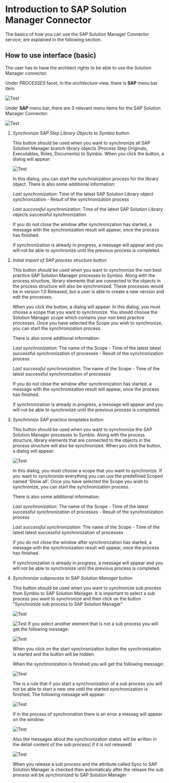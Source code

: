 # Introduction to SAP Solution Manager Connector

The basics of how you can use the SAP Solution Manager Connector service, are explained in the following section.

## How to use interface (basic)

The user has to have the architect rights to be able to use the Solution Manager connector.

Under *PROCESSES* facet, in the *architecture* view, there is **SAP** menu bar item.

![Test](media/HowToUse1.png)

Under **SAP** menu bar, there are 3 relevant menu items for the SAP Solution Manager Connector:

![Test](media/HowToUse2.png)

1. *Synchronize SAP Step Library Objects to Symbio* button

    This button should be used when you want to synchronize all SAP Solution Manager branch library objects (Process Step Originals, Executables, Roles, Documents) to Symbio. When you click the button, a dialog will appear:

    ![Test](media/HowToUse3.png)

    In this dialog, you can start the synchronization process for the library object.
    There is also some additional information:

    *Last synchronization*: Time of the latest SAP Solution Library object synchronization - Result of the synchronization process

    *Last successful synchronization*: Time of the latest SAP Solution Library objects successful synchronization

    If you do not close the window after synchronization has started, a message with the synchronization result will appear, once the process has finished.

    If synchronization is already in progress, a message will appear and you will not be able to synchronize until the previous process is completed.

2. *Initial import of SAP process structure* button

    This button should be used when you want to synchronize the non best practice SAP Solution Manager processes to Symbio. Along with the process structure, library elements that are connected to the objects in the process structure will also be synchronized. These processes would be in version 1.0 Released, but a user is able to create a new version and edit the processes. 
    
    When you click the button, a dialog will appear. In this dialog, you must choose a scope that you want to synchronize. You should choose the Solution Manager scope which contains your non best practice processes. Once you have selected the Scope you wish to synchronize, you can start the synchronization process.

    There is also some additional information:

    *Last synchronization*: The name of the Scope - Time of the latest latest successful synchronization of processes - Result of the synchronization process

    *Last successful synchronization*: The name of the Scope - Time of the latest successful synchronization of processes

    If you do not close the window after synchronization has started, a message with the synchronization result will appear, once the process has finished.

    If synchronization is already in progress, a message will appear and you will not be able to synchronize until the previous process is completed.

3. *Synchronize SAP practice templates* button

    This button should be used when you want to synchronize the SAP Solution Manager processes to Symbio. Along with the process structure, library elements that are connected to the objects in the process structure will also be synchronized. When you click the button, a dialog will appear:

    ![Test](media/HowToUse4.png)

    In this dialog, you must choose a scope that you want to synchronize. If you want to synchronize everything you can use the predefined Scoped named 'Show all'. Once you have selected the Scope you wish to synchronize, you can start the synchronization process.

    There is also some additional information:

    *Last synchronization*: The name of the Scope - Time of the latest successful synchronization of processes - Result of the synchronization process

    *Last successful synchronization*: The name of the Scope - Time of the latest latest successful synchronization of processes

    If you do not close the window after synchronization has started, a message with the synchronization result will appear, once the process has finished.

    If synchronization is already in progress, a message will appear and you will not be able to synchronize until the previous process is completed.

4. *Synchronize subprocess to SAP Solution Manager* button

    This button should be used when you want to synchronize sub process from Symbio to SAP Solution Manager. It is important to select a sub process you want to synchronize and then click on the button "Synchronize sub process to SAP Solution Manager"
	
    ![Test](media/subprocesssync1.png)
	 
    ![Test](media/subprocesssync2.png)
    If you select another element that is not a sub process you will get the following message:
	
    ![Test](media/subprocesssync3.png)
	
    When you click on the start synchronization button the synchronization is started and the button will be hidden.
	
    When the synchronization is finished you will get the following message:
	
    ![Test](media/subprocesssync4.png)
	
    The is a rule that if you start a synchronization of a sub process you will not be able to start a new one until the started synchronization is finished. The following message will appear:
	
    ![Test](media/subprocesssync5.png)
	
    If in the process of synchronation there is an error a messag will appear on the window:
	
    ![Test](media/subprocesssync6.png)
	
    Also the messages about the synchronization status will be written in the detail content of the sub process( if it is not released)
	
    ![Test](media/SyncOnRelease.png)
	
    When you release a sub process and the attribute called Sync to SAP Solution Manager is checked then automaticaly after the release the sub process will be synchronized to SAP Solution Manager


